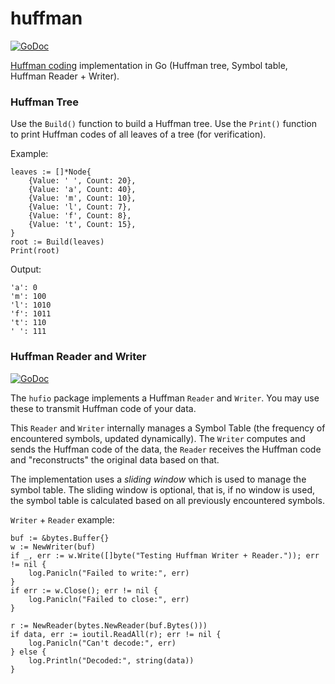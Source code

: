 # huffman

[![GoDoc](https://godoc.org/github.com/icza/huffman?status.svg)](https://godoc.org/github.com/icza/huffman)

[Huffman coding](https://en.wikipedia.org/wiki/Huffman_coding) implementation in Go
(Huffman tree, Symbol table, Huffman Reader + Writer).

### Huffman Tree

Use the `Build()` function to build a Huffman tree. Use the `Print()` function to print Huffman codes
of all leaves of a tree (for verification).

Example:

	leaves := []*Node{
		{Value: ' ', Count: 20},
		{Value: 'a', Count: 40},
		{Value: 'm', Count: 10},
		{Value: 'l', Count: 7},
		{Value: 'f', Count: 8},
		{Value: 't', Count: 15},
	}
	root := Build(leaves)
	Print(root)

Output:

	'a': 0
	'm': 100
	'l': 1010
	'f': 1011
	't': 110
	' ': 111

### Huffman Reader and Writer

[![GoDoc](https://godoc.org/github.com/icza/huffman/hufio?status.svg)](https://godoc.org/github.com/icza/huffman/hufio)

The `hufio` package implements a Huffman `Reader` and `Writer`. You may use these to transmit Huffman code of your data.

This `Reader` and `Writer` internally manages a Symbol Table (the frequency of encountered symbols, updated dynamically).
The `Writer` computes and sends the Huffman code of the data, the `Reader` receives the Huffman code and "reconstructs"
the original data based on that.

The implementation uses a _sliding window_ which is used to manage the symbol table.
The sliding window is optional, that is, if no window is used, the symbol table is calculated based on
all previously encountered symbols.

`Writer` + `Reader` example:

	buf := &bytes.Buffer{}
	w := NewWriter(buf)
	if _, err := w.Write([]byte("Testing Huffman Writer + Reader.")); err != nil {
		log.Panicln("Failed to write:", err)
	}
	if err := w.Close(); err != nil {
		log.Panicln("Failed to close:", err)
	}

	r := NewReader(bytes.NewReader(buf.Bytes()))
	if data, err := ioutil.ReadAll(r); err != nil {
		log.Panicln("Can't decode:", err)
	} else {
		log.Println("Decoded:", string(data))
	}
